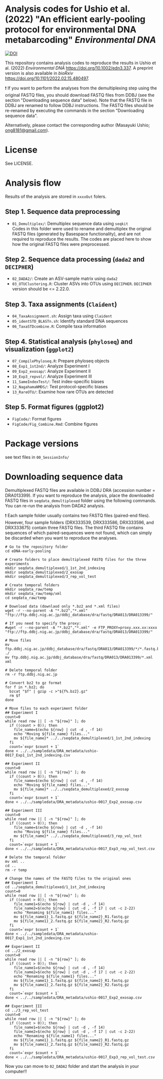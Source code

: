 # Analysis codes for Ushio et al. (2022) "An efficient early-pooling protocol for environmental DNA metabarcoding" _Environmental DNA_
[![DOI](https://zenodo.org/badge/458195380.svg)](https://zenodo.org/badge/latestdoi/458195380)

This repository contains analysis codes to reproduce the results in Ushio et al. (2022) _Environmental DNA_ https://doi.org/10.1002/edn3.337. A preprint version is also available in
_bioRxiv_ https://doi.org/10.1101/2022.02.15.480497.

:heavy_exclamation_mark: If you want to perform the analyses from the demultiplexing step using the original FASTQ files, you should download FASTQ files from DDBJ (see the section "Downloading sequence data" below). Note that the FASTQ file in DDBJ are renamed to follow DDBJ instructions. The FASTQ files should be re-renamed by executing the commands in the section "Downloading sequence data".

Alternatively, please contact the corresponding author (Masayuki Ushio; ong8181@gmail.com).

# License
See LICENSE.

# Analysis flow
Results of the analysis are stored in `xxxxOut` folers.


## Step 1. Sequence data preprocessing
- `01_Demultiplex/`: Demultiplex sequence data using `seqkit`<br>
Codes in this folder were used to rename and demultiplex the original FASTQ files (generated by Basespace functionality), and are not required to reproduce the results. The codes are placed here to show how the original FASTQ files were preprocessed.

## Step 2. Sequence data processing (`dada2` and `DECIPHER`)
- `02_DADA2/`: Create an ASV-sample matrix using `dada2` <br>
- `03_OTUClustering.R`: Cluster ASVs into OTUs using `DECIPHER`. `DECIPHER` version should be <= 2.22.0.<br>


## Step 3. Taxa assignments (`Claident`)
- `04_TaxaAssignment.sh`: Assign taxa using `Claident`<br>
- `05_identSTD_BLASTn.sh`: Identify standard DNA sequences<br>
- `06_TaxaSTDcombine.R`: Compile taxa information<br>

## Step 4. Statistical analysis (`phyloseq`) and visualization (`ggplot2`)
- `07_CompilePhyloseq.R`: Prepare phyloseq objects<br>
- `08_Exp1_1st2nd/`: Analyze Experiment I<br>
- `09_Exp2_exosap/`: Analyze Experiment II<br>
- `10_Exp3_repvol/`: Analyze Experiment III<br>
- `11_SameIndexTest/`: Test index-specific biases<br>
- `12_NagahamaNMDS/`: Test protocol-specific biases<br>
- `13_RareOTU/`: Examine how rare OTUs are detected<br>


## Step 5. Format figures (ggplot2)
- `FigCode/`: Format figures<br>
- `FigCode/Fig_Combine.Rmd`: Combine figures<br>


# Package versions
see text files in `00_SessionInfo/`


# Downloading sequence data
Demultiplexed FASTQ files are available in DDBJ DRA (accession number = DRA013399). If you want to reproduce the analysis, place the downloaded FASTQ files in `seqdata_demultiplexed` folder using the following commands. You can re-run the analysis from DADA2 analysis.

:heavy_exclamation_mark: Each sample folder usually contains two FASTQ files (paired-end files). However, four sample folders (DRX333539, DRX333586, DRX333596, and DRX333675) contain three FASTQ files. The third FASTQ file contains sequences of which paired-sequences were not found, which can simply be discarded when you want to reproduce the analyses.

```
# Go to the repository folder
cd eDNA-early-pooling

# Create folders to place demultiplexed FASTQ files for the three experiments
mkdir seqdata_demultiplexed/1_1st_2nd_indexing
mkdir seqdata_demultiplexed/2_exosap
mkdir seqdata_demultiplexed/3_rep_vol_test

# Create temporal folders
mkdir seqdata_raw/temp
mkdir seqdata_raw/temp/xml
cd seqdata_raw/temp

# Download data (downlaod only *.bz2 and *.xml files)
wget -r --no-parent -A "*.bz2","*.xml" "ftp://ftp.ddbj.nig.ac.jp/ddbj_database/dra/fastq/DRA013/DRA013399/"

# If you need to specify the proxy:
#wget -r --no-parent -A "*.bz2","*.xml" -e FTP_PROXY=proxy.xxx.xx:xxxx "ftp://ftp.ddbj.nig.ac.jp/ddbj_database/dra/fastq/DRA013/DRA013399/"

# Move files
mv ftp.ddbj.nig.ac.jp/ddbj_database/dra/fastq/DRA013/DRA013399/*/*.fastq.bz2 ./
mv ftp.ddbj.nig.ac.jp/ddbj_database/dra/fastq/DRA013/DRA013399/*.xml xml

# Delete temporal folder
rm -r ftp.ddbj.nig.ac.jp

# Convert bz2 to gz format
for f in *.bz2; do
  bzcat "$f" | gzip -c >"${f%.bz2}.gz"
  rm $f
done

# Move files to each experiment folder
## Experiment I
count=0
while read row || [ -n "${row}" ]; do
  if ((count > 0)); then
    file_name=$(echo ${row} | cut -d , -f 14)
    echo "Moving ${file_name} files..."
    mv ${file_name}* ../../seqdata_demultiplexed/1_1st_2nd_indexing
  fi
  count=`expr $count + 1`
done < ../../sampledata/DRA_metadata/ushio-0017_Exp1_1st_2nd_indexing.csv

## Experiment II
count=0
while read row || [ -n "${row}" ]; do
  if ((count > 0)); then
    file_name=$(echo ${row} | cut -d , -f 14)
    echo "Moving ${file_name} files..."
    mv ${file_name}* ../../seqdata_demultiplexed/2_exosap
  fi
  count=`expr $count + 1`
done < ../../sampledata/DRA_metadata/ushio-0017_Exp2_exosap.csv

## Experiment III
count=0
while read row || [ -n "${row}" ]; do
  if ((count > 0)); then
    file_name=$(echo ${row} | cut -d , -f 14)
    echo "Moving ${file_name} files..."
    mv ${file_name}* ../../seqdata_demultiplexed/3_rep_vol_test
  fi
  count=`expr $count + 1`
done < ../../sampledata/DRA_metadata/ushio-0017_Exp3_rep_vol_test.csv

# Delete the temporal folder
mv xml ..
cd ..
rm -r temp

# Change the names of the FASTQ files to the original ones
## Experiment I
cd ../seqdata_demultiplexed/1_1st_2nd_indexing
count=0
while read row || [ -n "${row}" ]; do
  if ((count > 0)); then
    file_name1=$(echo ${row} | cut -d , -f 14)
    file_name2=$(echo ${row} | cut -d , -f 17 | cut -c 2-22)
    echo "Renaming ${file_name1} files..."
    mv ${file_name1}_1.fastq.gz ${file_name2}_R1.fastq.gz
    mv ${file_name1}_2.fastq.gz ${file_name2}_R2.fastq.gz
  fi
  count=`expr $count + 1`
done < ../../sampledata/DRA_metadata/ushio-0017_Exp1_1st_2nd_indexing.csv

## Experiment II
cd ../2_exosap
count=0
while read row || [ -n "${row}" ]; do
  if ((count > 0)); then
    file_name1=$(echo ${row} | cut -d , -f 14)
    file_name2=$(echo ${row} | cut -d , -f 17 | cut -c 2-22)
    echo "Renaming ${file_name1} files..."
    mv ${file_name1}_1.fastq.gz ${file_name2}_R1.fastq.gz
    mv ${file_name1}_2.fastq.gz ${file_name2}_R2.fastq.gz
  fi
  count=`expr $count + 1`
done < ../../sampledata/DRA_metadata/ushio-0017_Exp2_exosap.csv

## Experiment III
cd ../3_rep_vol_test
count=0
while read row || [ -n "${row}" ]; do
  if ((count > 0)); then
    file_name1=$(echo ${row} | cut -d , -f 14)
    file_name2=$(echo ${row} | cut -d , -f 17 | cut -c 2-22)
    echo "Renaming ${file_name1} files..."
    mv ${file_name1}_1.fastq.gz ${file_name2}_R1.fastq.gz
    mv ${file_name1}_2.fastq.gz ${file_name2}_R2.fastq.gz
  fi
  count=`expr $count + 1`
done < ../../sampledata/DRA_metadata/ushio-0017_Exp3_rep_vol_test.csv
```

Now you can move to `02_DADA2` folder and start the analysis in your computer!!
